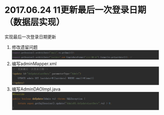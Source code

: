 # 2017.06.24 11更新最后一次登录日期（数据层实现）
实现最后一次登录日期更新

1. 修改遗留问题  
	![](../images/30.jpg)  
2. 编写adminMapper.xml
	![](../images/31.jpg)  
3. 编写AdminDAOImpl.java
	![](../images/32.jpg)  
